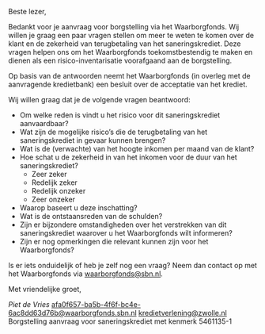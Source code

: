 Beste lezer,

Bedankt voor je aanvraag voor borgstelling via het Waarborgfonds. Wij willen je graag een paar vragen stellen om meer te weten te komen over de klant en de zekerheid van terugbetaling van het saneringskrediet. Deze vragen helpen ons om het Waarborgfonds toekomstbestendig te maken en dienen als een risico-inventarisatie voorafgaand aan de borgstelling.

Op basis van de antwoorden neemt het Waarborgfonds (in overleg met de aanvragende kredietbank) een besluit over de acceptatie van het krediet.

Wij willen graag dat je de volgende vragen beantwoord:

* Om welke reden is vindt u het risico voor dit saneringskrediet aanvaardbaar?
* Wat zijn de mogelijke risico’s die de terugbetaling van het saneringskrediet in gevaar kunnen brengen?
* Wat is de (verwachte) van het hoogte inkomen per maand van de klant?
* Hoe schat u de zekerheid in van het inkomen voor de duur van het saneringskrediet?
    * Zeer zeker
    * Redelijk zeker
    * Redelijk onzeker
    * Zeer onzeker
* Waarop baseert u deze inschatting?
* Wat is de ontstaansreden van de schulden?
* Zijn er bijzondere omstandigheden over het verstrekken van dit saneringskrediet waarover u het Waarborgfonds wilt informeren?
* Zijn er nog opmerkingen die relevant kunnen zijn voor het Waarborgfonds?

Is er iets onduidelijk of heb je zelf nog een vraag? Neem dan contact op met het Waarborgfonds via waarborgfonds@sbn.nl.

Met vriendelijke groet,

*Piet de Vries*
<from>afa0f657-ba5b-4f6f-bc4e-6ac8dd63d76b@waarborgfonds.sbn.nl</from>
<to>kredietverlening@zwolle.nl</to>
<subject>Borgstelling aanvraag voor saneringskrediet met kenmerk 5461135-1</subject>
